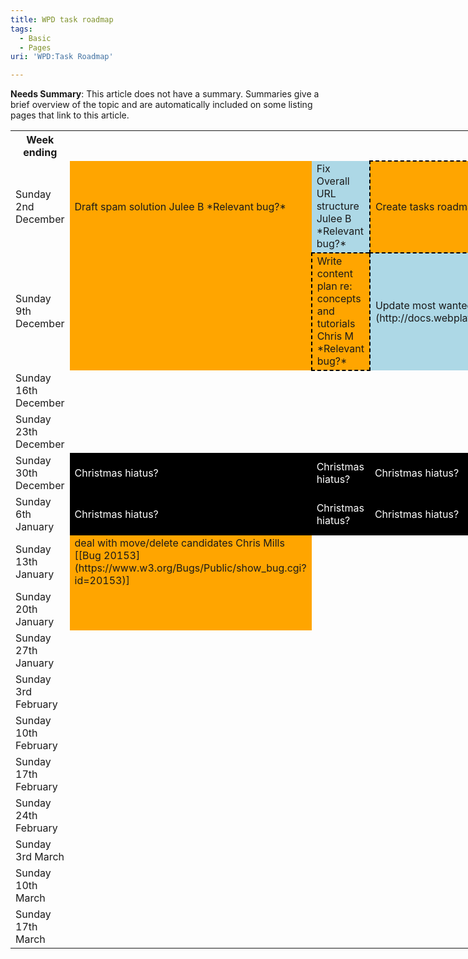 ```yaml
---
title: WPD task roadmap
tags:
  - Basic
  - Pages
uri: 'WPD:Task Roadmap'

---
```

**Needs Summary**: This article does not have a summary. Summaries give a brief overview of the topic and are automatically included on some listing pages that link to this article.

<table style="width: 2400px;">
<tr>
<th>
Week ending
</th>
<th colspan="6">
Content
</th>
<th colspan="3">
Infrastructure
</th>
<th colspan="3">
Styling/UX
</th>
</tr>
<tr>
<td>
Sunday 2nd December
</td>
<td style="background: orange;">
Draft spam solution
Julee B
*Relevant bug?*
</td>
<td style="background: lightblue;">
Fix Overall URL structure
Julee B
*Relevant bug?*
</td>
<td style="background: orange; border: 2px dashed black">
Create tasks roadmap
Chris M
*Relevant bug?*
</td>
<td style="background: orange;">
Write clear purpose on webplatform.org
Chris M
*Relevant bug?*
</td>
<td style="background: orange;">
Write centralised editors guide
Garbee
[[Bug 20154](https://www.w3.org/Bugs/Public/show_bug.cgi?id=20154)]
</td>
<td style="background: orange;">
Write beginner's content plan
Garbee
*Relevant bug?*
</td>
<td style="background: yellow;">
Fix session issues
Doug S
[[Bug 19390](https://www.w3.org/Bugs/Public/show_bug.cgi?id=19390)]
</td>
<td style="background: yellow;">
Implement live code examples
Doug S
*Relevant bug?*
</td>
<td style="background: yellow;">
Allow editors to move pages
Doug S
*Relevant bug?*
</td>
<td style="background: green;color:white;">
Improve Webplatform Styling/UX
Chris M
[[Bug 20180](https://www.w3.org/Bugs/Public/show_bug.cgi?id=20180)]
</td>
<td>
</td>
<td>
</td>
</tr>
<tr>
<td>
Sunday 9th December
</td>
<td style="background: orange;">
</td>
<td style="background: orange;border: 2px dashed black;">
Write content plan re: concepts and tutorials
Chris M
*Relevant bug?*
</td>
<td style="background: lightblue;">
Update most wanted tasks
Chris M
[[MWT page](http://docs.webplatform.org/wiki/WPD:Most_Wanted_Tasks)]
</td>
<td style="background: orange;">
Fix wanted pages
doc sprint task?
[[Bug 20137](https://www.w3.org/Bugs/Public/show_bug.cgi?id=20137)]
</td>
<td style="background: orange;">
</td>
<td style="background: orange;">
</td>
<td>
</td>
<td>
</td>
<td>
</td>
<td style="background: green;">
</td>
<td>
</td>
<td>
</td>
</tr>
<tr>
<td>
Sunday 16th December
</td>
<td>
</td>
<td>
</td>
<td>
</td>
<td style="background: orange;">
</td>
<td>
</td>
<td>
</td>
<td>
</td>
<td>
</td>
<td>
</td>
<td style="background: green;">
</td>
<td>
</td>
<td>
</td>
</tr>
<tr>
<td>
Sunday 23th December
</td>
<td>
</td>
<td>
</td>
<td>
</td>
<td style="background: orange;">
</td>
<td>
</td>
<td>
</td>
<td>
</td>
<td>
</td>
<td>
</td>
<td>
</td>
<td>
</td>
<td>
</td>
</tr>
<tr>
<td>
Sunday 30th December
</td>
<td style="background: black;color: white;">
Christmas hiatus?
</td>
<td style="background: black;color: white;">
Christmas hiatus?
</td>
<td style="background: black;color: white;">
Christmas hiatus?
</td>
<td style="background: black;color: white;">
Christmas hiatus?
</td>
<td style="background: black;color: white;">
Christmas hiatus?
</td>
<td style="background: black;color: white;">
Christmas hiatus?
</td>
<td style="background: black;color: white;">
Christmas hiatus?
</td>
<td style="background: black;color: white;">
Christmas hiatus?
</td>
<td style="background: black;color: white;">
Christmas hiatus?
</td>
<td style="background: black;color: white;">
Christmas hiatus?
</td>
<td style="background: black;color: white;">
Christmas hiatus?
</td>
<td style="background: black;color: white;">
Christmas hiatus?
</td>
</tr>
<tr>
<td>
Sunday 6th January
</td>
<td style="background: black;color: white;">
Christmas hiatus?
</td>
<td style="background: black;color: white;">
Christmas hiatus?
</td>
<td style="background: black;color: white;">
Christmas hiatus?
</td>
<td style="background: black;color: white;">
Christmas hiatus?
</td>
<td style="background: black;color: white;">
Christmas hiatus?
</td>
<td style="background: black;color: white;">
Christmas hiatus?
</td>
<td style="background: black;color: white;">
Christmas hiatus?
</td>
<td style="background: black;color: white;">
Christmas hiatus?
</td>
<td style="background: black;color: white;">
Christmas hiatus?
</td>
<td style="background: black;color: white;">
Christmas hiatus?
</td>
<td style="background: black;color: white;">
Christmas hiatus?
</td>
<td style="background: black;color: white;">
Christmas hiatus?
</td>
</tr>
<tr>
<td>
Sunday 13th January
</td>
<td style="background:orange;">
deal with move/delete candidates
Chris Mills
[[Bug 20153](https://www.w3.org/Bugs/Public/show_bug.cgi?id=20153)]
</td>
<td>
</td>
<td>
</td>
<td>
</td>
<td>
</td>
<td>
</td>
<td>
</td>
<td>
</td>
<td>
</td>
<td>
</td>
<td>
</td>
<td>
</td>
</tr>
<tr>
<td>
Sunday 20th January
</td>
<td style="background:orange;">
</td>
<td>
</td>
<td>
</td>
<td>
</td>
<td>
</td>
<td>
</td>
<td>
</td>
<td>
</td>
<td>
</td>
<td>
</td>
<td>
</td>
<td>
</td>
</tr>
<tr>
<td>
Sunday 27th January
</td>
<td>
</td>
<td>
</td>
<td>
</td>
<td>
</td>
<td>
</td>
<td>
</td>
<td>
</td>
<td>
</td>
<td>
</td>
<td>
</td>
<td>
</td>
<td>
</td>
</tr>
<tr>
<td>
Sunday 3rd February
</td>
<td>
</td>
<td>
</td>
<td>
</td>
<td>
</td>
<td>
</td>
<td>
</td>
<td>
</td>
<td>
</td>
<td>
</td>
<td>
</td>
<td>
</td>
<td>
</td>
</tr>
<tr>
<td>
Sunday 10th February
</td>
<td>
</td>
<td>
</td>
<td>
</td>
<td>
</td>
<td>
</td>
<td>
</td>
<td>
</td>
<td>
</td>
<td>
</td>
<td>
</td>
<td>
</td>
<td>
</td>
</tr>
<tr>
<td>
Sunday 17th February
</td>
<td>
</td>
<td>
</td>
<td>
</td>
<td>
</td>
<td>
</td>
<td>
</td>
<td>
</td>
<td>
</td>
<td>
</td>
<td>
</td>
<td>
</td>
<td>
</td>
</tr>
<tr>
<td>
Sunday 24th February
</td>
<td>
</td>
<td>
</td>
<td>
</td>
<td>
</td>
<td>
</td>
<td>
</td>
<td>
</td>
<td>
</td>
<td>
</td>
<td>
</td>
<td>
</td>
<td>
</td>
</tr>
<tr>
<td>
Sunday 3rd March
</td>
<td>
</td>
<td>
</td>
<td>
</td>
<td>
</td>
<td>
</td>
<td>
</td>
<td>
</td>
<td>
</td>
<td>
</td>
<td>
</td>
<td>
</td>
<td>
</td>
</tr>
<tr>
<td>
Sunday 10th March
</td>
<td>
</td>
<td>
</td>
<td>
</td>
<td>
</td>
<td>
</td>
<td>
</td>
<td>
</td>
<td>
</td>
<td>
</td>
<td>
</td>
<td>
</td>
<td>
</td>
</tr>
<tr>
<td>
Sunday 17th March
</td>
<td>
</td>
<td>
</td>
<td>
</td>
<td>
</td>
<td>
</td>
<td>
</td>
<td>
</td>
<td>
</td>
<td>
</td>
<td>
</td>
<td>
</td>
<td>
</td>
</tr>
</table>

